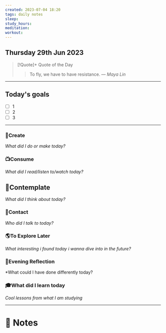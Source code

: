 ```yaml
---
created: 2023-07-04 18:20
tags: daily notes
sleep: 
study_hours: 
meditation: 
workout: 
---
```



## Thursday 29th Jun 2023


> [!Quote]+ Quote of the Day  
> > To fly, we have to have resistance.
> — <cite>Maya Lin</cite>

--- 
## Today's goals

- [ ] 1
- [ ] 2
- [ ] 3

---

### 🎨Create
*What did I do or make today?*

  
### 📺Consume
*What did I read/listen to/watch today?*

  
## 💭Contemplate
*What did I think about today?*


### 👬Contact
*Who did I talk to today?*

  
### 🌎To Explore Later
*What interesting i found today i wanna dive into in the future?*


### 🌃Evening Reflection
*What could I have done differently today?


### 🎓What did I learn today
*Cool lessons from what I am studying*

---
# 📝 Notes



